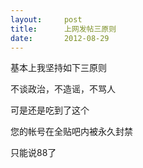 ```yaml
---
layout:     post
title:      上网发帖三原则
date:       2012-08-29
---
```

基本上我坚持如下三原则

不谈政治，不造谣，不骂人

可是还是吃到了这个

您的帐号在全贴吧内被永久封禁

只能说88了
